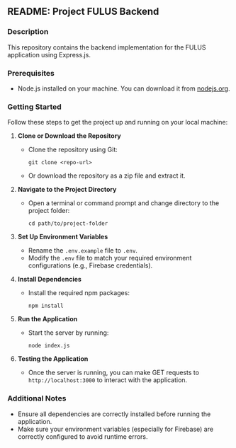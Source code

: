 ## README: Project FULUS Backend

### Description
This repository contains the backend implementation for the FULUS application using Express.js.

### Prerequisites
- Node.js installed on your machine. You can download it from [nodejs.org](https://nodejs.org/).

### Getting Started
Follow these steps to get the project up and running on your local machine:

1. **Clone or Download the Repository**
   - Clone the repository using Git:
     ```
     git clone <repo-url>
     ```
   - Or download the repository as a zip file and extract it.

2. **Navigate to the Project Directory**
   - Open a terminal or command prompt and change directory to the project folder:
     ```
     cd path/to/project-folder
     ```

3. **Set Up Environment Variables**
   - Rename the `.env.example` file to `.env`.
   - Modify the `.env` file to match your required environment configurations (e.g., Firebase credentials).

4. **Install Dependencies**
   - Install the required npm packages:
     ```
     npm install
     ```

5. **Run the Application**
   - Start the server by running:
     ```
     node index.js
     ```

6. **Testing the Application**
   - Once the server is running, you can make GET requests to `http://localhost:3000` to interact with the application.

### Additional Notes
- Ensure all dependencies are correctly installed before running the application.
- Make sure your environment variables (especially for Firebase) are correctly configured to avoid runtime errors.
